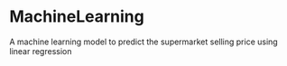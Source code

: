 # MachineLearning
A machine learning model to predict the supermarket selling price using linear regression
